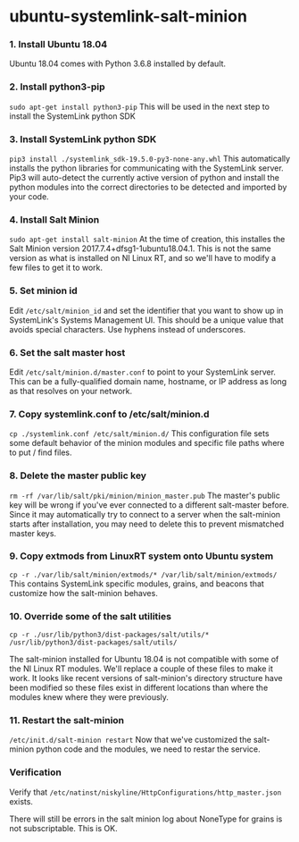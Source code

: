 # ubuntu-systemlink-salt-minion

### 1.  Install Ubuntu 18.04
Ubuntu 18.04 comes with Python 3.6.8 installed by default.
### 2.  Install python3-pip
```sudo apt-get install python3-pip```
This will be used in the next step to install the SystemLink python SDK
### 3.  Install SystemLink python SDK
```pip3 install ./systemlink_sdk-19.5.0-py3-none-any.whl```
This automatically installs the python libraries for communicating with the SystemLink server.  Pip3 will auto-detect the currently active version of python and install the python modules into the correct directories to be detected and imported by your code.
### 4.  Install Salt Minion
```sudo apt-get install salt-minion```
At the time of creation, this installes the Salt Minion version 2017.7.4+dfsg1-1ubuntu18.04.1.  This is not the same version as what is installed on NI Linux RT, and so we'll have to modify a few files to get it to work.
### 5.  Set minion id
Edit ```/etc/salt/minion_id``` and set the identifier that you want to show up in SystemLink's Systems Management UI.  This should be a unique value that avoids special characters.  Use hyphens instead of underscores.
### 6.  Set the salt master host
Edit ```/etc/salt/minion.d/master.conf``` to point to your SystemLink server.  This can be a fully-qualified domain name, hostname, or IP address as long as that resolves on your network.
### 7.  Copy systemlink.conf to /etc/salt/minion.d
```cp ./systemlink.conf /etc/salt/minion.d/```
This configuration file sets some default behavior of the minion modules and specific file paths where to put / find files.
### 8.  Delete the master public key
```rm -rf /var/lib/salt/pki/minion/minion_master.pub```
The master's public key will be wrong if you've ever connected to a different salt-master before.  Since it may automatically try to connect to a server when the salt-minion starts after installation, you may need to delete this to prevent mismatched master keys.
### 9.  Copy extmods from LinuxRT system onto Ubuntu system
```cp -r ./var/lib/salt/minion/extmods/* /var/lib/salt/minion/extmods/```
This contains SystemLink specific modules, grains, and beacons that customize how the salt-minion behaves.
### 10.  Override some of the salt utilities
```cp -r ./usr/lib/python3/dist-packages/salt/utils/* /usr/lib/python3/dist-packages/salt/utils/```

The salt-minion installed for Ubuntu 18.04 is not compatible with some of the NI Linux RT modules.  We'll replace a couple of these files to make it work.  It looks like recent versions of salt-minion's directory structure have been modified so these files exist in different locations than where the modules knew where they were previously.

### 11.  Restart the salt-minion
```/etc/init.d/salt-minion restart```
Now that we've customized the salt-minion python code and the modules, we need to restar the service.

### Verification
Verify that ```/etc/natinst/niskyline/HttpConfigurations/http_master.json``` exists.

There will still be errors in the salt minion log about NoneType for grains is not subscriptable.  This is OK.

